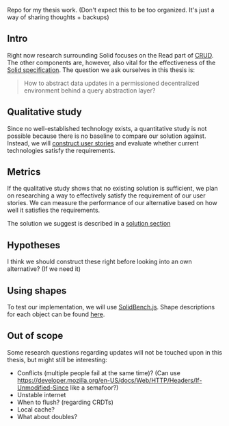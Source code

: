 Repo for my thesis work. (Don't expect this to be too organized. It's just a way of sharing thoughts + backups)

## Intro

Right now research surrounding Solid focuses on the Read part of 
[CRUD](https://en.wikipedia.org/wiki/Create%2C_read%2C_update_and_delete).
The other components are, however, also vital for the effectiveness of the 
[Solid specification](https://solidproject.org/).
The question we ask ourselves in this thesis is:
> How to abstract data updates in a permissioned decentralized environment behind a query abstraction layer?

## Qualitative study

Since no well-established technology exists,
a quantitative study is not possible because there is no baseline to compare our solution against.
Instead, we will [construct user stories](/user-stories) and evaluate whether current technologies satisfy the requirements.

## Metrics

If the qualitative study shows that no existing solution is sufficient,
we plan on researching a way to effectively satisfy the requirement of our user stories.
We can measure the performance of our alternative based on how well it satisfies the requirements.

The solution we suggest is described in a [solution section](solution/index.md)

## Hypotheses

I think we should construct these right before looking into an own alternative? (If we need it) 

## Using shapes

To test our implementation, we will use [SolidBench.js](https://github.com/SolidBench/SolidBench.js).
Shape descriptions for each object can be found [here](https://github.com/jitsedesmet/SolidBench.js/blob/feat/add-shapes/shape-descriptions.ttl).


## Out of scope

Some research questions regarding updates will not be touched upon in this thesis, but might still be interesting:
* Conflicts (multiple people fail at the same time)? (Can use https://developer.mozilla.org/en-US/docs/Web/HTTP/Headers/If-Unmodified-Since like a semafoor?)
* Unstable internet
* When to flush? (regarding CRDTs)
* Local cache?
* What about doubles?
